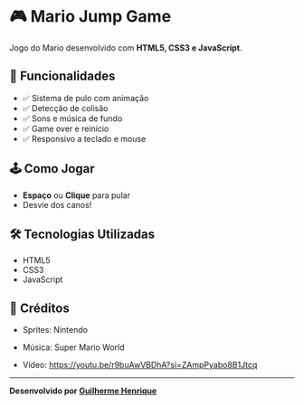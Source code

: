 # 🎮 Mario Jump Game

Jogo do Mario desenvolvido com **HTML5, CSS3 e JavaScript**.

## 🎯 Funcionalidades
- ✅ Sistema de pulo com animação
- ✅ Detecção de colisão
- ✅ Sons e música de fundo
- ✅ Game over e reinício
- ✅ Responsivo a teclado e mouse

## 🕹️ Como Jogar
- **Espaço** ou **Clique** para pular
- Desvie dos canos!

## 🛠️ Tecnologias Utilizadas
- HTML5
- CSS3 
- JavaScript 
## 🎵 Créditos
- Sprites: Nintendo
- Música: Super Mario World

- Vídeo: https://youtu.be/r9buAwVBDhA?si=ZAmpPyabo8B1Jtcq
---


**Desenvolvido por [Guilherme Henrique](https://github.com/guihenrique7789)**

